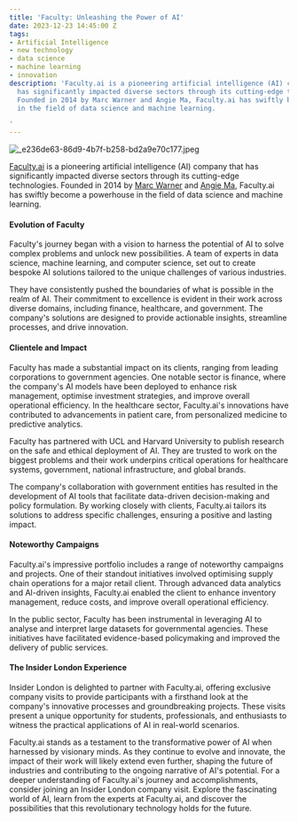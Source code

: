 ```yaml
---
title: 'Faculty: Unleashing the Power of AI'
date: 2023-12-23 14:45:00 Z
tags:
- Artificial Intelligence
- new technology
- data science
- machine learning
- innovation
description: 'Faculty.ai is a pioneering artificial intelligence (AI) company that
  has significantly impacted diverse sectors through its cutting-edge technologies.
  Founded in 2014 by Marc Warner and Angie Ma, Faculty.ai has swiftly become a powerhouse
  in the field of data science and machine learning.

'
---
```


![_e236de63-86d9-4b7f-b258-bd2a9e70c177.jpeg](/uploads/_e236de63-86d9-4b7f-b258-bd2a9e70c177.jpeg)

[Faculty.ai](https://faculty.ai) is a pioneering artificial intelligence (AI) company that has significantly impacted diverse sectors through its cutting-edge technologies. Founded in 2014 by [Marc Warner](https://www.linkedin.com/in/marc-warner-552b8716/) and [Angie Ma](https://www.linkedin.com/in/angiemauk/), Faculty.ai has swiftly become a powerhouse in the field of data science and machine learning.

#### Evolution of Faculty

Faculty's journey began with a vision to harness the potential of AI to solve complex problems and unlock new possibilities. A team of experts in data science, machine learning, and computer science, set out to create bespoke AI solutions tailored to the unique challenges of various industries.

They have consistently pushed the boundaries of what is possible in the realm of AI. Their commitment to excellence is evident in their work across diverse domains, including finance, healthcare, and government. The company's solutions are designed to provide actionable insights, streamline processes, and drive innovation.

#### Clientele and Impact

Faculty has made a substantial impact on its clients, ranging from leading corporations to government agencies. One notable sector is finance, where the company's AI models have been deployed to enhance risk management, optimise investment strategies, and improve overall operational efficiency. In the healthcare sector, Faculty.ai's innovations have contributed to advancements in patient care, from personalized medicine to predictive analytics.

Faculty has partnered with UCL and Harvard University to publish research on the safe and ethical deployment of AI. They are trusted to work on the biggest problems and their work underpins critical operations for healthcare systems, government, national infrastructure, and global brands.

The company's collaboration with government entities has resulted in the development of AI tools that facilitate data-driven decision-making and policy formulation. By working closely with clients, Faculty.ai tailors its solutions to address specific challenges, ensuring a positive and lasting impact.

#### Noteworthy Campaigns

Faculty.ai's impressive portfolio includes a range of noteworthy campaigns and projects. One of their standout initiatives involved optimising supply chain operations for a major retail client. Through advanced data analytics and AI-driven insights, Faculty.ai enabled the client to enhance inventory management, reduce costs, and improve overall operational efficiency.

In the public sector, Faculty has been instrumental in leveraging AI to analyse and interpret large datasets for governmental agencies. These initiatives have facilitated evidence-based policymaking and improved the delivery of public services.

#### The Insider London Experience

Insider London is delighted to partner with Faculty.ai, offering exclusive company visits to provide participants with a firsthand look at the company's innovative processes and groundbreaking projects. These visits present a unique opportunity for students, professionals, and enthusiasts to witness the practical applications of AI in real-world scenarios.


Faculty.ai stands as a testament to the transformative power of AI when harnessed by visionary minds. As they continue to evolve and innovate, the impact of their work will likely extend even further, shaping the future of industries and contributing to the ongoing narrative of AI's potential. For a deeper understanding of Faculty.ai's journey and accomplishments, consider joining an Insider London company visit. Explore the fascinating world of AI, learn from the experts at Faculty.ai, and discover the possibilities that this revolutionary technology holds for the future.